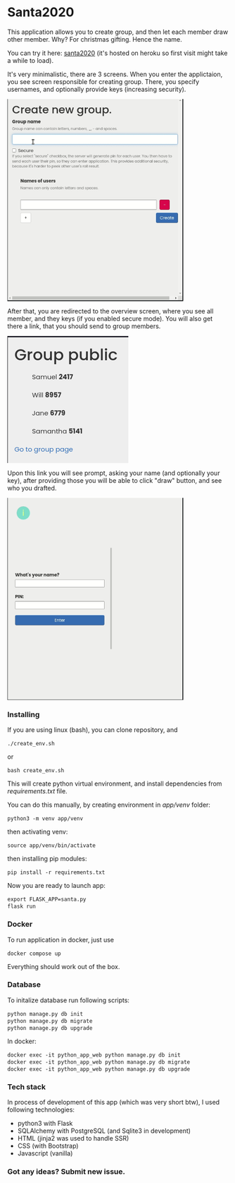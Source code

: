 # Santa2020

This application allows you to create group, and then let each member draw other member. Why? For christmas 
gifting. Hence the name.

You can try it here: [santa2020](https://santa2020.herokuapp.com/) (it's hosted on heroku so first visit might take a while to load).

It's very minimalistic, there are 3 screens. 
When you enter the applictaion, you see screen responsible for creating group. 
There, you specify usernames, and optionally provide keys (increasing security).

<img align="center" width="400" src="gifs/create.gif">



After that, you are redirected to the overview screen, where you see all member,
and they keys (if you enabled secure mode). You will also get there a link, that you
should send to group members. 

<img align="center" src="gifs/overview.png">

Upon this link you will see prompt, asking your name 
(and optionally your key), after providing those you will be able to click "draw" button,
and see who you drafted.

<img align="center" width="400" src="gifs/draw.gif">

### Installing 
If you are using linux (bash), you can clone repository, and
```
./create_env.sh
```
or 
```
bash create_env.sh
```
This will create python virtual environment, and install dependencies from *requirements.txt* file.

You can do this manually, by creating environment in *app/venv* folder:
```
python3 -m venv app/venv
```
then activating venv:
```
source app/venv/bin/activate
```
then installing pip modules:
```
pip install -r requirements.txt
```
Now you are ready to launch app:
```
export FLASK_APP=santa.py
flask run
```

### Docker
To run application in docker, just use
```
docker compose up
```

Everything should work out of the box.

### Database
To initalize database run following scripts:

``` terminal
python manage.py db init
python manage.py db migrate
python manage.py db upgrade
```

In docker: 
``` terminal
docker exec -it python_app_web python manage.py db init
docker exec -it python_app_web python manage.py db migrate
docker exec -it python_app_web python manage.py db upgrade
```

### Tech stack
In process of development of this app (which was very short btw), I used following technologies:
- python3 with Flask
- SQLAlchemy with PostgreSQL (and Sqlite3 in development)
- HTML (jinja2 was used to handle SSR)
- CSS (with Bootstrap)
- Javascript (vanilla)

### Got any ideas? Submit new issue.
